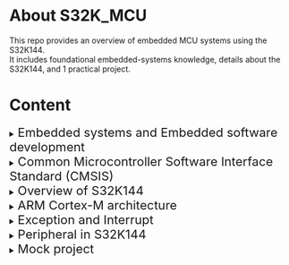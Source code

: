 # About S32K_MCU

This repo provides an overview of embedded MCU systems using the S32K144.  
It includes foundational embedded-systems knowledge, details about the S32K144, and 1 practical project.

# Content

<details>
  <summary><span style="font-size:22px;">Embedded systems and Embedded software development</span></summary>&nbsp;

  - Embedded System Introduction  
  - Embedded Software Overview and Basic  
  - Development Process

</details>

<details>
  <summary><span style="font-size:22px;">Common Microcontroller Software Interface Standard (CMSIS)</span></summary><br/>;

  - Common Microcontroller Software Interface Standard (CMSIS)

</details>

<details>
  <summary><span style="font-size:22px;">Overview of S32K144</span></summary><br/>&nbsp;

  - Overview on S32K144 EVB Board  
  - Overview on Development IDE: S32 Design Studio  
  - Run an example application on S32K144 EVB Board

</details>

<details>
  <summary><span style="font-size:22px;">ARM Cortex-M architecture</span></summary><br/>&nbsp;

  - Describe about the programmer model in ARM Cortex-M  
  - Explain on Instruction Set Architecture

</details>

<details>
  <summary><span style="font-size:22px;">Exception and Interrupt</span></summary><br/>&nbsp;

  - Interrupt Management in ARM Cortex-M  
  - Organization of Vector Table  
  - Some important registers: NVIC & SCB  
  - Exceptions sequence and handling optimization techniques

</details>

<details>
  <summary><span style="font-size:22px;">Peripheral in S32K144</span></summary><br/>&nbsp;

  - Peripheral ADC/DAC  
  - Peripherals PIT Timer  
  - Peripheral I2C  
  - Peripheral SPI  
  - Peripherals UART

</details>

<details>
  <summary><span style="font-size:22px;">Mock project</span></summary><br/>&nbsp;

  - Practice With S32K144 Board and Mock Project

</details>
